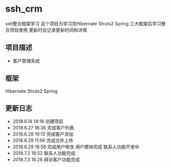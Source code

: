 # ssh_crm
ssh整合框架学习
这个项目为学习完Hibernate Struts2 Spring 三大框架后学习整合项目使用
更新时会记录更新时间和详情
## 项目描述
* 客户管理系统
## 框架
Hibernate 
Struts2
Spring

## 更新日志
* 2018.6.14 14:16 创建项目
* 2018.6.27 18:36 完成客户列表
* 2018.6.28 19:13 完成客户添加
* 2018.6.29 11:56 完成文件上传
* 2018.6.29 18:58 完成用户修改 用户模块完成 联系人功能开发中
* 2018.7.2  18:52 联系人功能完成
* 2018.7.3  16:26 拜访客户功能完成